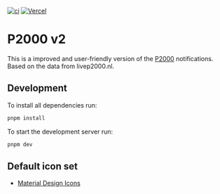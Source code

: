 [![ci](https://github.com/Ex-iT/P2K2/actions/workflows/ci.yml/badge.svg?branch=main)](https://github.com/Ex-iT/P2K2/actions/workflows/ci.yml)  [![Vercel](https://vercelbadge.vercel.app/api/ex-it/p2k2)](https://p2k2.ex-it.nl/)

# P2000 v2

This is a improved and user-friendly version of the [P2000](<https://nl.wikipedia.org/wiki/P2000_(netwerk)>) notifications.
Based on the data from livep2000.nl.

## Development

To install all dependencies run:

```bash
pnpm install
```

To start the development server run:

```bash
pnpm dev
```

## Default icon set
- [Material Design Icons](https://icon-sets.iconify.design/mdi/)
